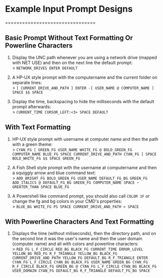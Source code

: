 # Example Input Prompt Designs #
================================

## Basic Prompt Without Text Formatting Or Powerline Characters ##

1. Display the UNC path whenever you are using a network drive (mapped with NET USE) and then on the next line the default prompt:  
         > `NETWORK_DRIVES ENTER DEFAULT`

2. A HP-UX style prompt with the computername and the current folder on separate lines:  
         > `[ CURRENT_DRIVE_AND_PATH ] ENTER -[ USER_NAME @ COMPUTER_NAME ] SPACE $$ SPACE`

3. Display the time, backspacing to hide the milliseconds with the default prompt afterwards:  
         > `CURRENT_TIME CURSOR_LEFT:<3> SPACE DEFAULT`

## With Text Formatting ##

1. HP-UX style prompt with username at computer name and then the path with a green theme:  
          > `CYAN_FG [ GREEN_FG USER_NAME WHITE_FG @ BOLD_GREEN_FG COMPUTER_NAME BLUE_FG SPACE CURRENT_DRIVE_AND_PATH CYAN_FG ] SPACE BOLD_WHITE_FG $$ SPACE GREEN_FG`

2. A Fish Shell style prompt with the username at computername and then a squiggly arrow and blue command text:  
          > `ADD_BRIGHT_FG BOLD_GREEN_FG USER_NAME DEFAULT_FG_BG GREEN_FG ADD_ITALICS @ DEFAULT_FG_BG GREEN_FG COMPUTER_NAME SPACE ~ GREATER_THAN SPACE BLUE_FG`

3. A Powershell like command prompt, you should also call `COLOR 1F` or change the fg and bg colors in your CMD's properties:  
          > `BLUE_BG WHITE_FG PS SPACE CURRENT_DRIVE_AND_PATH > SPACE` 

## With Powerline Characters And Text Formatting ##

1. Displays the time (without miliseconds), then the directory path, and on the second line it was the user's name and then the user domain (computer name) and all with colors and powerline characters:  
          > `RED_FG L_F_CIRCLE RED_BG BLACK_FG CURRENT_TIME ERROR_LEVEL YELLOW_BG RED_FG R_F_TRIANGLE YELLOW_BG BLACK_FG CURRENT_DRIVE_AND_PATH YELLOW_FG DEFAULT_BG R_F_TRIANGLE ENTER CYAN_FG L_F_CIRCLE CYAN_BG BLACK_FG USER_NAME GREEN_BG CYAN_FG R_F_CIRCLE BLACK_FG GREEN_BG @ CYAN_FG L_F_CIRCLE CYAN_BG BLACK_FG USER_DOMAIN CYAN_FG DEFAULT_BG R_F_TRIANGLE DEFAULT_FG_BG SPACE`
